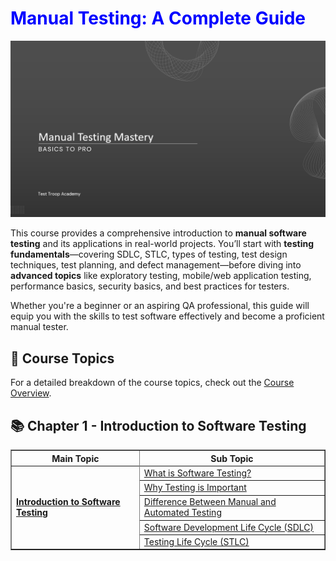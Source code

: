 # <span style="color:blue">Manual Testing: A Complete Guide</span>

![](images/manual_testing_data.png)

This course provides a comprehensive introduction to **manual software testing** and its applications in real-world projects. You’ll start with **testing fundamentals**—covering SDLC, STLC, types of testing, test design techniques, test planning, and defect management—before diving into **advanced topics** like exploratory testing, mobile/web application testing, performance basics, security basics, and best practices for testers.

Whether you're a beginner or an aspiring QA professional, this guide will equip you with the skills to test software effectively and become a proficient manual tester. 

## 📖 Course Topics  
For a detailed breakdown of the course topics, check out the [Course Overview](course_overview.md).


## 📚 Chapter 1 - Introduction to Software Testing

<table border="1">
  <tr>
    <th>Main Topic</th>
    <th>Sub Topic</th>
  </tr>
  <tr>
    <td rowspan="6"><b><a href="Introduction to Software Testing">Introduction to Software Testing</a></b></td>    
  </tr>
  <tr>
    <td><a href="What is Software Testing?">What is Software Testing?</a></td>
  </tr>
  <tr>
    <td><a href="Why Testing is Important">Why Testing is Important</a></td>
  </tr>
  <tr>
    <td><a href="Difference Between Manual and Automated Testing">Difference Between Manual and Automated Testing</a></td>
  </tr>
  <tr>
    <td><a href="Software Development Life Cycle (SDLC)">Software Development Life Cycle (SDLC)</a></td>
  </tr> 
  <tr>
    <td><a href="Testing Life Cycle (STLC)">Testing Life Cycle (STLC)</a></td>
  </tr> 
</table>
